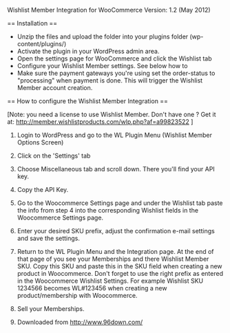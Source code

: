 Wishlist Member Integration for WooCommerce 
Version: 1.2 (May 2012)

== Installation ==

 * Unzip the files and upload the folder into your plugins folder (wp-content/plugins/)
 * Activate the plugin in your WordPress admin area.
 * Open the settings page for WooCommerce and click the Wishlist tab
 * Configure your Wishlist Member settings.  See below how to  
 * Make sure the payment gateways you're using set the order-status to "processing" when payment is done.
   This will trigger the Wishlist Member account creation. 


== How to configure the Wishlist Member Integration ==

[Note: you need a license to use Wishlist Member. Don't have one ? Get it at: http://member.wishlistproducts.com/wlp.php?af=a99823522 ]

1.  Login to WordPress and go to the WL Plugin Menu (Wishlist Member Options Screen)
2.  Click on the 'Settings' tab
3.  Choose Miscellaneous tab and scroll down. There you'll find your API key.
4.  Copy the API Key. 
5.  Go to the Woocommerce Settings page and under the Wishlist tab paste the info from 
    step 4 into the corresponding Wishlist fields in the Woocommerce Settings page.
6.  Enter your desired SKU prefix, adjust the confirmation e-mail settings and save the settings.
7.  Return to the WL Plugin Menu and the Integration page. At the end of that page of you see your 
    Memberships and there Wishlist Member SKU. Copy this SKU and paste this in the SKU field when 
    creating a new product in Woocommerce. Don't forget to use the right prefix as
    entered in the Woocommerce Wishlist Settings. 
    For example Wishlist SKU 1234566 becomes WL#123456 when creating a new product/membership with Woocommerce.
8.  Sell your Memberships.

9.  Downloaded from http://www.96down.com/
